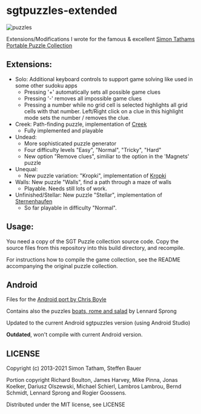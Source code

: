 sgtpuzzles-extended
===================
![puzzles](https://raw.githubusercontent.com/SteffenBauer/sgtpuzzles-extended/master/puzzles.png)

Extensions/Modifications I wrote for the famous & excellent [Simon Tathams Portable Puzzle Collection](http://www.chiark.greenend.org.uk/~sgtatham/puzzles/)

## Extensions:

* Solo: Additional keyboard controls to support game solving like used in some other sudoku apps
    * Pressing '+' automatically sets all possible game clues
    * Pressing '-' removes all impossible game clues
    * Pressing a number while no grid cell is selected highlights all grid cells with that number. Left/Right click on a clue in this highlight mode sets the number / removes the clue.
* Creek: Path-finding puzzle, implementation of [Creek](http://www.janko.at/Raetsel/Creek/index.htm)
    * Fully implemented and playable
* Undead:
    * More sophisticated puzzle generator
    * Four difficulty levels "Easy", "Normal", "Tricky", "Hard"
    * New option "Remove clues", similiar to the option in the 'Magnets' puzzle
* Unequal:
    * New puzzle variation: "Kropki", implementation of [Kropki](http://wiki.logic-masters.de/index.php?title=Kropki/de)
* Walls: New puzzle "Walls", find a path through a maze of walls
    * Playable. Needs still lots of work.
* Unfinished/Stellar: New puzzle "Stellar", implementation of [Sternenhaufen](http://www.janko.at/Raetsel/Sternenhaufen/index.htm)
    * So far playable in difficulty "Normal".

## Usage:

You need a copy of the SGT Puzzle collection source code. Copy the source files from this repository into this build directory, and recompile.

For instructions how to compile the game collection, see the README accompanying the original puzzle collection.

## Android

Files for the [Android port by Chris Boyle](https://github.com/chrisboyle/sgtpuzzles)

Contains also the puzzles [boats, rome and salad](https://github.com/x-sheep/puzzles-unreleased) by Lennard Sprong

Updated to the current Android sgtpuzzles version (using Android Studio)

**Outdated**, won't compile with current Android version.

## LICENSE

Copyright (c) 2013-2021 Simon Tatham, Steffen Bauer

Portion copyright Richard Boulton, James Harvey, Mike Pinna, Jonas
Koelker, Dariusz Olszewski, Michael Schierl, Lambros Lambrou, Bernd
Schmidt, Lennard Sprong and Rogier Goossens.

Distributed under the MIT license, see LICENSE
